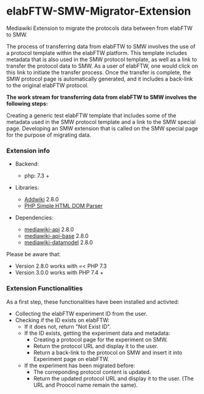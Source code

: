 # elabFTW-SMW-Migrator-Extension
Mediawiki Extension to migrate the protocols data between from elabFTW to SMW.

The process of transferring data from elabFTW to SMW involves the use of a protocol template within the elabFTW platform. This template includes metadata that is also used in the SMW protocol template, as well as a link to transfer the protocol data to SMW. As a user of elabFTW, one would click on this link to initiate the transfer process. Once the transfer is complete, the SMW protocol page is automatically generated, and it includes a back-link to the original elabFTW protocol.


**The work stream for transferring data from elabFTW to SMW involves the following steps:**

Creating a generic test elabFTW template that includes some of the metadata used in the SMW protocol template and a link to the SMW special page. 
Developing an SMW extension that is called on the SMW special page for the purpose of migrating data.

### Extension info
* Backend:
    - php: 7.3 +

* Libraries:
    - [Addwiki](https://github.com/addwiki) 2.8.0
    - [PHP Simple HTML DOM Parser](https://simplehtmldom.sourceforge.io/docs/1.9/index.html)
    
    
* Dependencies:
    - [mediawiki-api](https://github.com/addwiki/mediawiki-api) 2.8.0 
    - [mediawiki-api-base](https://github.com/addwiki/mediawiki-api-base) 2.8.0 
    - [mediawiki-datamodel](https://github.com/addwiki/mediawiki-datamodel) 2.8.0
    
Please be aware that:
- Version 2.8.0 works with =< PHP 7.3
- Version 3.0.0 works with PHP 7.4 +

### Extension Functionalities

As a first step, these functionalities have been installed and activted:

- Collecting the elabFTW experiment ID from the user. 
- Checking if the ID exists on elabFTW:
 	- If it does not, return "Not Exist ID". 
	- If the ID exists, getting the experiment data and metadata:
		- Creating a protocol page for the experiment on SMW.
		- Return the protocol URL and display it to the user.
		- Return a back-link to the protocol on SMW and insert it into Experiment page on elabFTW.
	- If the experiment has been migrated before:
		- The correponding protocol content is updated.
		- Return the updated protocol URL and display it to the user. (The URL and Proocol name remain the same).

